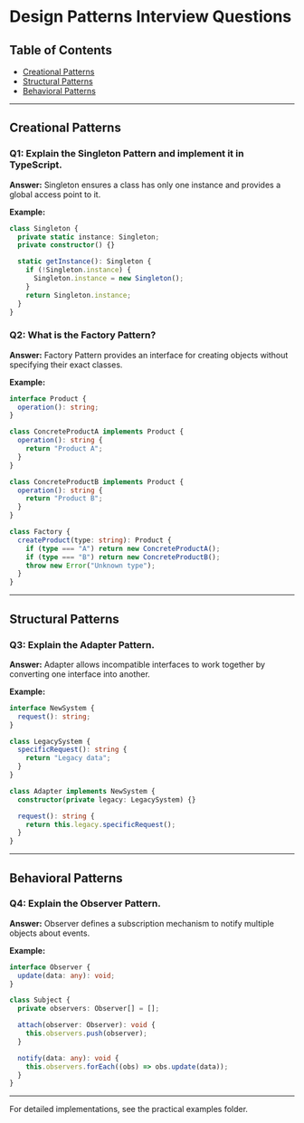 # Design Patterns Interview Questions

## Table of Contents

- [Creational Patterns](#creational-patterns)
- [Structural Patterns](#structural-patterns)
- [Behavioral Patterns](#behavioral-patterns)

---

## Creational Patterns

### Q1: Explain the Singleton Pattern and implement it in TypeScript.

**Answer:**
Singleton ensures a class has only one instance and provides a global access point to it.

**Example:**

```typescript
class Singleton {
  private static instance: Singleton;
  private constructor() {}

  static getInstance(): Singleton {
    if (!Singleton.instance) {
      Singleton.instance = new Singleton();
    }
    return Singleton.instance;
  }
}
```

### Q2: What is the Factory Pattern?

**Answer:**
Factory Pattern provides an interface for creating objects without specifying their exact classes.

**Example:**

```typescript
interface Product {
  operation(): string;
}

class ConcreteProductA implements Product {
  operation(): string {
    return "Product A";
  }
}

class ConcreteProductB implements Product {
  operation(): string {
    return "Product B";
  }
}

class Factory {
  createProduct(type: string): Product {
    if (type === "A") return new ConcreteProductA();
    if (type === "B") return new ConcreteProductB();
    throw new Error("Unknown type");
  }
}
```

---

## Structural Patterns

### Q3: Explain the Adapter Pattern.

**Answer:**
Adapter allows incompatible interfaces to work together by converting one interface into another.

**Example:**

```typescript
interface NewSystem {
  request(): string;
}

class LegacySystem {
  specificRequest(): string {
    return "Legacy data";
  }
}

class Adapter implements NewSystem {
  constructor(private legacy: LegacySystem) {}

  request(): string {
    return this.legacy.specificRequest();
  }
}
```

---

## Behavioral Patterns

### Q4: Explain the Observer Pattern.

**Answer:**
Observer defines a subscription mechanism to notify multiple objects about events.

**Example:**

```typescript
interface Observer {
  update(data: any): void;
}

class Subject {
  private observers: Observer[] = [];

  attach(observer: Observer): void {
    this.observers.push(observer);
  }

  notify(data: any): void {
    this.observers.forEach((obs) => obs.update(data));
  }
}
```

---

For detailed implementations, see the practical examples folder.

